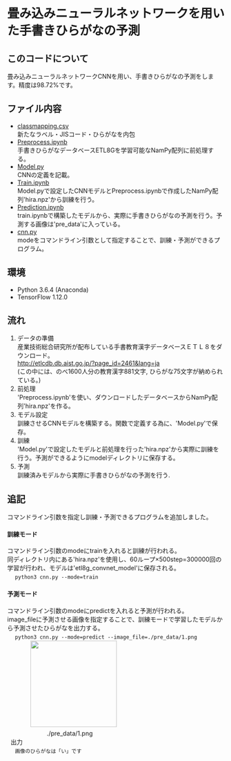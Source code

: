# 畳み込みニューラルネットワークを用いた手書きひらがなの予測

## このコードについて  
畳み込みニューラルネットワークCNNを用い、手書きひらがなの予測をします。精度は98.72%です。

## ファイル内容  
* [classmapping.csv](https://github.com/TakamuneSuda/hiragana-pre/blob/master/classmapping.csv)  
    新たなラベル・JISコード・ひらがなを内包
* [Preprocess.ipynb](https://github.com/TakamuneSuda/hiragana-pre/blob/master/Preprocess.ipynb)  
    手書きひらがなデータベースETL8Gを学習可能なNamPy配列に前処理する。  
* [Model.py](https://github.com/TakamuneSuda/hiragana-pre/blob/master/Model.py)  
   CNNの定義を記載。
* [Train.ipynb](https://github.com/TakamuneSuda/hiragana-pre/blob/master/Train.ipynb)  
    Model.pyで設定したCNNモデルとPreprocess.ipynbで作成したNamPy配列'hira.npz'から訓練を行う。
* [Prediction.ipynb](https://github.com/TakamuneSuda/hiragana-pre/blob/master/Predeiction.ipynb)  
    train.ipynbで構築したモデルから、実際に手書きひらがなの予測を行う。予測する画像は'pre_data'に入っている。
* [cnn.py](https://github.com/TakamuneSuda/hiragana-pre/blob/master/cnn.py)  
    modeをコマンドライン引数として指定することで、訓練・予測ができるプログラム。
  
## 環境  
* Python 3.6.4 (Anaconda)
* TensorFlow 1.12.0

## 流れ  
1. データの準備  
    産業技術総合研究所が配布している手書教育漢字データベースＥＴＬ８をダウンロード。  
    http://etlcdb.db.aist.go.jp/?page_id=2461&lang=ja  
    (この中には、のべ1600人分の教育漢字881文字, ひらがな75文字が納められている。)  
1. 前処理  
    'Preprocess.ipynb'を使い、ダウンロードしたデータベースからNamPy配列'hira.npz'を作る。  
1. モデル設定  
    訓練させるCNNモデルを構築する。関数で定義する為に、'Model.py'で保存。  
1. 訓練  
    'Model.py'で設定したモデルと前処理を行った'hira.npz'から実際に訓練を行う。予測ができるようにmodelディレクトリに保存する。  
1. 予測  
    訓練済みモデルから実際に手書きひらがなの予測を行う.
    
## 追記  
コマンドライン引数を指定し訓練・予測できるプログラムを追加しました。  
#### 訓練モード  
コマンドライン引数のmodeにtrainを入れると訓練が行われる。  
同ディレクトリ内にある'hira.npz'を使用し、60ループ×500step=300000回の学習が行われ、モデルは'etl8g_convnet_model'に保存される。  
&nbsp;　`python3 cnn.py --mode=train`  

#### 予測モード  
コマンドライン引数のmodeにpredictを入れると予測が行われる。  
image_fileに予測させる画像を指定することで、訓練モードで学習したモデルから予測させたひらがなを出力する。  
&nbsp;　`python3 cnn.py --mode=predict --image_file=./pre_data/1.png`  
&nbsp;    　　　   <img src="https://i.imgur.com/Lx1QYVR.png" width="200px">  
&nbsp; 　　　　　　./pre_data/1.png  
&nbsp; 出力  
&nbsp;　`画像のひらがなは「い」です`
    
